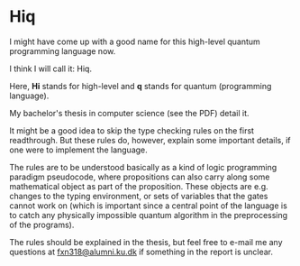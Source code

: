 # Hiq

I might have come up with a good name for this high-level quantum programming language now.

I think I will call it: Hiq.

Here, **Hi** stands for high-level and **q** stands for quantum (programming language).

My bachelor's thesis in computer science (see the PDF) detail it. 

It might be a good idea to skip the type checking rules on the first readthrough. But these rules do, however, explain some important details, if one were to implement the language. 

The rules are to be understood basically as a kind of logic programming paradigm pseudocode, where propositions can also carry along some mathematical object as part of the proposition. These objects are e.g. changes to the typing environment, or sets of variables that the gates cannot work on (which is important since a central point of the language is to catch any physically impossible quantum algorithm in the preprocessing of the programs). 

The rules should be explained in the thesis, but feel free to e-mail me any questions at fxn318@alumni.ku.dk if something in the report is unclear.